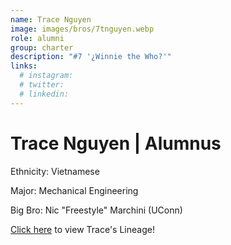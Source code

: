 ```yaml
---
name: Trace Nguyen
image: images/bros/7tnguyen.webp
role: alumni
group: charter
description: "#7 '¿Winnie the Who?'"
links:
  # instagram: 
  # twitter: 
  # linkedin: 
---
```


# Trace Nguyen | Alumnus
Ethnicity: Vietnamese

Major: Mechanical Engineering

Big Bro: Nic "Freestyle" Marchini (UConn)

[Click here](/ujis/) to view Trace's Lineage!